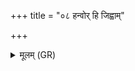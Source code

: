 +++
title = "०८ हन्वोर् हि जिह्वाम्"

+++
<details><summary>मूलम् (GR)</summary>

हन्वोर् हि जिह्वाम् अदधात् पुरूचीम्  
अधा महीम् अधि शिश्राय वाचम् ।  
स आ वरीवर्ति महिना व्योमन्न्  
अपो वसानः क उ चित् प्र वेद ॥
</details>